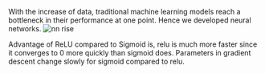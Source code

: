 With the increase of data, traditional machine learning models reach a bottleneck in their performance at one point. Hence we developed neural networks.
![nn rise]('nn_rise.png')

Advantage of ReLU compared to Sigmoid is, relu is much more faster since it converges to 0 more quickly than sigmoid does. Parameters in gradient descent change slowly for sigmoid compared to relu. 
